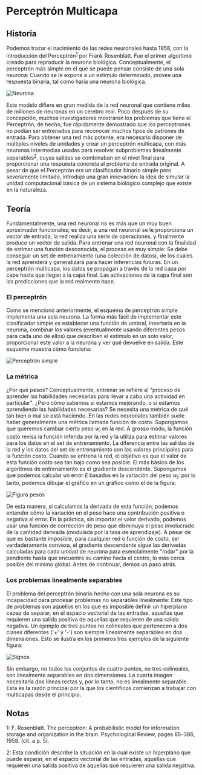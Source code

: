 # Perceptrón Multicapa

## Historia

Podemos trazar el nacimiento de las redes neuronales hasta 1958, con la introducción del Perceptrón<sup><a href="perceptron_multicapa">1</a></sup> por Frank Rosenblatt. Fue el primer algoritmo creado para reproducir la neurona biológica. Conceptualmente, el perceptrón más simple en el que se puede pensar consiste de una sola neurona: Cuando se le expone a un estímulo determinado, provee una respuesta binaria, tal como haría una neurona biológica.

![Neurona](https://i.imgur.com/uUZ5vyF.jpg)

Este modelo difiere en gran medida de la red neuronal que contiene miles de millones de neuronas en un cerebro real. Poco después de su concepción, muchos investigadores mostraron los problemas que tiene el Perceptrón; de hecho, fue rápidamente demostrado que los perceptrones no podían ser entrenados para reconocer muchos tipos de patrones de entrada. Para obtener una red más potente, era necesario disponer de múltiples niveles de unidades y crear un perceptrón multicapa, con más neuronas intermedias usadas para resolver subproblemas linealmente separables<sup><a href="linealmente_separables">2</a></sup>, cuyas salidas se combinaban en el nivel final para proporcionar una respuesta concreta al problema de entrada original. A pesar de que el Perceptrón era un clasificador binario simple pero severamente limitado, introdujo una gran innovación: la idea de simular la unidad computacional básica de un sistema biológico complejo que existe en la naturaleza.

## Teoría

Fundamentalmente, una red neuronal no es más que un muy buen aproximador funcionales; es decir, a una red neuronal se le proporciona un vector de entrada, la red realiza una serie de operaciones, y finalmente produce un vector de salida. Para entrenar una red neuronal con la finalidad de estimar una función desconocida, el proceso es muy simple: Se debe conseguir un set de entrenamiento (una colección de datos), de los cuales la red aprenderá y generalizará para hacer inferencias futuras. En un perceptrón multicapa, los datos se propagan a través de la red capa por capa hasta que llegan a la capa final. Las activaciones de la capa final son las predicciones que la red realmente hace.

### El perceptrón

Como se mencionó anteriormente, el esquema de perceptrón simple implementa una sola neurona. La forma más fácil de implementar este clasificador simple es establecer una función de umbral, insertarla en la neurona, combinar los valores (eventualmente usando diferentes pesos para cada uno de ellos) que describen el estímulo en un solo valor, proporcionar este valor a la neurona y ver qué devuelve en salida. Este esquema muestra cómo funciona:

![Perceptrón simple](https://i.imgur.com/uu0iNCC.png)

### La métrica

¿Por qué _pesos_? Conceptualmente, entrenar se refiere al "proceso de aprender las habilidades necesarias para llevar a cabo una actividad en particular". ¿Pero cómo sabemos si estamos mejorando, o si estamos aprendiendo las habilidades necesarias? Se necesita una métrica de qué tan bien o mal se está haciendo. En las redes neuronales también suele haber generalmente una métrica llamada función de costo. Supongamos que queremos cambiar cierto peso _w<sub>i</sub>_ en la red. A grosso modo, la función costo revisa la función inferida por la red y la utiliza para estimar valores para los datos en el set de entrenamiento. La diferencia entre las salidas de la red y los datos del set de entrenamiento son los valores principales para la función costo. Cuando se entrena la red, el objetivo es que el valor de esta función costo sea tan bajo como sea posible. El más básico de los algoritmos de entrenamiento es el gradiente descendente. Supongamos que podemos calcular un error _E_ basados en la variación del peso _w<sub>i</sub>_: por lo tanto, podemos dibujar el gráfico en un gráfico como el de la figura:

![Figura pesos](https://i.imgur.com/W5zQiw7.png)

De esta manera, si calculamos la derivada de esta función, podemos entender cómo la variación en el peso hace una contribución positiva o negativa al error. En la práctica, sin importar el valor derivado, podemos usar una función de corrección de peso que disminuya el peso involucrado de la cantidad derivada (modulada por la tasa de aprendizaje). A pesar de que es bastante imposible, para cualquier red o función de costo, ser verdaderamente convexa, el gradiente descendente sigue las derivadas calculadas para cada unidad de neurona para esencialmente "rodar" por la pendiente hasta que encuentre su camino hacia el centro, lo más cerca posible del mínimo global. Antes de continuar, demos un paso atrás.

### Los problemas linealmente separables

El problema del perceptrón binario hecho con una sola neurona es su incapacidad para procesar problemas no separables linealmente: Este tipo de problemas son aquellos en los que es imposible definir un hiperplano capaz de separar, en el espacio vectorial de las entradas, aquellas que requieren una salida positiva de aquellas que requieren de una salida negativa. Un ejemplo de tres puntos no colineales que pertenecen a dos clases diferentes ('+' y '-') son siempre linealmente separables en dos dimensiones. Esto se ilustra en los primeros tres ejemplos de la siguiente figura:

![Signos](https://i.imgur.com/jFC0NZR.png)

Sin embargo, no todos los conjuntos de cuatro puntos, no tres colineales, son linealmente separables en dos dimensiones. La cuarta imagen necesitaría dos líneas rectas y, por lo tanto, no es linealmente separable. Esta es la razón principal por la que los científicos comienzan a trabajar con multicapas desde el principio.

## Notas

<span id="perceptron_multicapa">1</span>: F. Rosenblatt. The perceptron: A probabilistic model for information storage and organization in the brain. Psychological Review, pages 65–386, 1958. (cit. a p. 5).

<span id="linealmente_separables">2</span>: Esta condición describe la situación en la cual existe un hiperplano que puede separar, en el espacio vectorial de las entradas, aquellas que requieren una salida positiva de aquellas que requieren una salida negativa.
